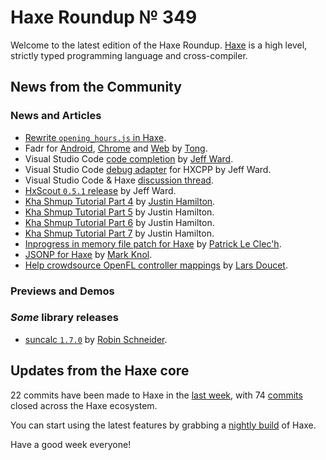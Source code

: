 [_template]: ../templates/roundup.html
[date]: / "2015-12-22 09:28:00"
[modified]: / "2015-12-22 15:30:00"
[published]: / "2015-12-22 15:30:00"
[“”]: a ""
# Haxe Roundup № 349

Welcome to the latest edition of the Haxe Roundup. [Haxe]
is a high level, strictly typed programming language and cross-compiler.
	
## News from the Community

### News and Articles

- [Rewrite `opening_hours.js` in Haxe][l2].
- Fadr for [Android][l3], [Chrome][l4] and [Web][l5] by [Tong][tw1].
- Visual Studio Code [code completion][l6] by [Jeff Ward][tw2].
- Visual Studio Code [debug adapter][l7] for HXCPP by Jeff Ward.
- Visual Studio Code & Haxe [discussion thread][l8].
- [HxScout `0.5.1` release][l13] by Jeff Ward.
- [Kha Shmup Tutorial Part 4][l9] by [Justin Hamilton][tw3].
- [Kha Shmup Tutorial Part 5][l10] by Justin Hamilton.
- [Kha Shmup Tutorial Part 6][l11] by Justin Hamilton.
- [Kha Shmup Tutorial Part 7][l12] by Justin Hamilton.
- [Inprogress in memory file patch for Haxe][l14] by [Patrick Le Clec'h][tw4].
- [JSONP for Haxe][l15] by [Mark Knol][tw5].
- [Help crowdsource OpenFL controller mappings][l16] by [Lars Doucet][tw6].

### Previews and Demos



### _Some_ library releases

- [suncalc `1.7.0`][l1] by [Robin Schneider][gh1].

## Updates from the Haxe core

22 commits have been made to Haxe in the [last week], with 
74 [commits] closed across the Haxe ecosystem.



You can start using the latest features by grabbing a [nightly build] of Haxe.

Have a good week everyone!

[Haxe]: http://haxe.org/?utm_source=haxe.io "Haxe.org"
[nightly build]: http://build.haxe.org "Nightly Haxe Build"
[last week]: https://github.com/issues?utf8=%E2%9C%93&q=closed%3A2015-12-14..2015-12-22+org%3Ahaxefoundation+is%3Aclosed+ "Haxe Compiler commits from the last week"
[commits]: https://github.com/issues?utf8=%E2%9C%93&q=org%3Ahaxefoundation+org%3Aopenfl+org%3Asnowkit+org%3AKTXSoftware+org%3Ahaxeflixel+org%3Ahaxepunk+org%3Anmehost+is%3Aclosed+closed%3A2015-12-14..2015-12-22+ "Commits closed across the Haxe ecosystem"
	
[tw6]: https://twitter.com/larsiusprime "@larsiusprime"
[tw5]: https://twitter.com/mknol "@mknol"
[tw4]: https://twitter.com/pleclech "@pleclech"
[tw3]: https://twitter.com/jamiltron "@jamiltron"
[tw2]: http://twitter.com/jeff__ward "@jeff__ward"
[tw1]: https://twitter.com/disktree "@disktree"
	
[gh1]: https://github.com/ypid "@ypid"

[l16]: https://docs.google.com/forms/d/1kbWuyc6cjUCPubhtYu24sR_6NbMkcuxZTQEjtmh9qkM/viewform "OpenFL Game Controller Survey"
[l15]: https://github.com/markknol/hx-jsonp "JSONP for Haxe on GitHub"
[l14]: https://github.com/pleclech/hacking-haxe/commits/memory-file "In memory file patch for Haxe"
[l13]: http://hxscout.com/download.html "HxScout 0.5.1 release"
[l12]: http://jamiltron.com/2015/12/KhaShmup-Tutorial-Part-7/ "Kha Shmup Tutorial Part 7"
[l11]: http://jamiltron.com/2015/12/KhaShmup-Tutorial-Part-6/ "Kha Shmup Tutorial Part 6"
[l10]: http://jamiltron.com/2015/12/KhaShmup-Tutorial-Part-5/ "Kha Shmup Tutorial Part 5"
[l9]: http://jamiltron.com/2015/12/KhaShmup-Tutorial-Part-4/ "Kha Shmup Tutorial Part 4"
[l8]: https://groups.google.com/forum/?hl=en#!topic/haxelang/_BdJSpBUF2Q "Visual Studio Code + Haxe = Swell editor / debugger"
[l7]: https://github.com/jcward/vscode-hxcpp-debug "Visual Studio Code debug adapter for HXCPP on GitHub"
[l6]: https://github.com/jcward/vscode-haxe "Haxe language extension for Visual Studio Code on GitHub"
[l5]: http://tong.github.io/fadr/ "Fadr for the Web"
[l4]: https://chrome.google.com/webstore/detail/fadr/lionpbnnnifoojemhjailcbcnbdcibfe "Fadr for Chrome"
[l3]: https://play.google.com/store/apps/details?id=disktree.net.fadr "Fadr for Android on the Play Store"
[l2]: https://github.com/opening-hours/opening_hours.js/issues/136 "Rewrite opening_hours.js in Haxe on GitHub"
[l1]: https://github.com/ypid/suncalc "suncalc on GitHub"